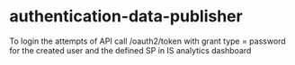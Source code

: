 # authentication-data-publisher
To login the attempts of API call <IS>/oauth2/token with grant type = password for the created user and the defined SP in IS analytics dashboard
  
